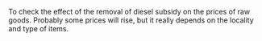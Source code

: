To check the effect of the removal of diesel subsidy on the prices of raw goods.
Probably some prices will rise, but it really depends on the locality and type of items. 